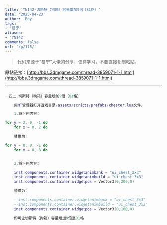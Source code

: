 ```yaml
---
title: 'YN142-切斯特（狗箱）容量增加9倍（81格）'
date: '2025-04-23'
author: 'Bny'
tags:
- '易宁'
aliases:
- 'YN142'
comments: false
url: '/p/175/'
---
```


> 代码来源于“易宁”大佬的分享，仅供学习，不要直接复制粘贴。

原帖链接：[http://bbs.3dmgame.com/thread-3859071-1-1.html](http://bbs.3dmgame.com/thread-3859071-1-1.html)

---

```lua  

一四二.切斯特（狗箱）容量增加9倍（81格）

	用MT管理器打开游戏目录/assets/scripts/prefabs/chester.lua文件，

	1.将下列内容：

for y = 2, 0, -1 do
	for x = 0, 2 do

	替换为：

for y = 8, 0, -1 do
	for x = 0, 8 do


	2.将下列内容：

	inst.components.container.widgetanimbank = "ui_chest_3x3"
	inst.components.container.widgetanimbuild = "ui_chest_3x3"
	inst.components.container.widgetpos = Vector3(0,200,0)

	替换为：

	--inst.components.container.widgetanimbank = "ui_chest_3x3"
	--inst.components.container.widgetanimbuild = "ui_chest_3x3"
	inst.components.container.widgetpos = Vector3(0,100,0)

	即可让切斯特（狗箱）容量增加9倍至81格

```  

